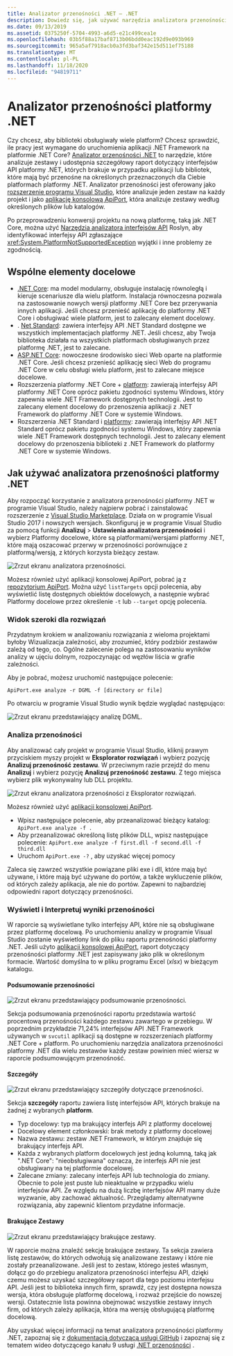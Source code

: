 ```yaml
---
title: Analizator przenośności .NET — .NET
description: Dowiedz się, jak używać narzędzia analizatora przenośności platformy .NET do oceniania sposobu, w jaki przenośny kod znajduje się wśród różnych implementacji platformy .NET, w tym .NET Core, .NET Standard, platformy UWP i Xamarin.
ms.date: 09/13/2019
ms.assetid: 0375250f-5704-4993-a6d5-e21c499cea1e
ms.openlocfilehash: 03b5f88a17baf8713b06bdd0eac192d9e093b969
ms.sourcegitcommit: 965a5af7918acb0a3fd3baf342e15d511ef75188
ms.translationtype: MT
ms.contentlocale: pl-PL
ms.lasthandoff: 11/18/2020
ms.locfileid: "94819711"
---
```

# <a name="the-net-portability-analyzer"></a>Analizator przenośności platformy .NET

Czy chcesz, aby biblioteki obsługiwały wiele platform? Chcesz sprawdzić, ile pracy jest wymagane do uruchomienia aplikacji .NET Framework na platformie .NET Core? [Analizator przenośności .NET](https://github.com/microsoft/dotnet-apiport) to narzędzie, które analizuje zestawy i udostępnia szczegółowy raport dotyczący interfejsów API platformy .NET, których brakuje w przypadku aplikacji lub bibliotek, które mają być przenośne na określonych przeznaczonych dla Ciebie platformach platformy .NET. Analizator przenośności jest oferowany jako [rozszerzenie programu Visual Studio](https://marketplace.visualstudio.com/items?itemName=ConnieYau.NETPortabilityAnalyzer), które analizuje jeden zestaw na każdy projekt i jako [aplikację konsolową ApiPort](https://aka.ms/apiportdownload), która analizuje zestawy według określonych plików lub katalogów.

Po przeprowadzeniu konwersji projektu na nową platformę, taką jak .NET Core, można użyć [Narzędzia analizatora interfejsów API](api-analyzer.md) Roslyn, aby identyfikować interfejsy API zgłaszające <xref:System.PlatformNotSupportedException> wyjątki i inne problemy ze zgodnością.

## <a name="common-targets"></a>Wspólne elementy docelowe

- [.NET Core](../../core/introduction.md): ma model modularny, obsługuje instalację równoległą i kieruje scenariusze dla wielu platform. Instalacja równoczesna pozwala na zastosowanie nowych wersji platformy .NET Core bez przerywania innych aplikacji. Jeśli chcesz przenieść aplikację do platformy .NET Core i obsługiwać wiele platform, jest to zalecany element docelowy.
- . [Net Standard](../net-standard.md): zawiera interfejsy API .NET Standard dostępne we wszystkich implementacjach platformy .NET. Jeśli chcesz, aby Twoja biblioteka działała na wszystkich platformach obsługiwanych przez platformę .NET, jest to zalecane.
- [ASP.NET Core](/aspnet/core): nowoczesne środowisko sieci Web oparte na platformie .NET Core. Jeśli chcesz przenieść aplikację sieci Web do programu .NET Core w celu obsługi wielu platform, jest to zalecane miejsce docelowe.
- Rozszerzenia platformy .NET Core + [platform](../../core/porting/windows-compat-pack.md): zawierają interfejsy API platformy .NET Core oprócz pakietu zgodności systemu Windows, który zapewnia wiele .NET Framework dostępnych technologii. Jest to zalecany element docelowy do przenoszenia aplikacji z .NET Framework do platformy .NET Core w systemie Windows.
- Rozszerzenia .NET Standard i [platformy](../../core/porting/windows-compat-pack.md): zawierają interfejsy API .NET Standard oprócz pakietu zgodności systemu Windows, który zapewnia wiele .NET Framework dostępnych technologii. Jest to zalecany element docelowy do przenoszenia biblioteki z .NET Framework do platformy .NET Core w systemie Windows.

## <a name="how-to-use-the-net-portability-analyzer"></a>Jak używać analizatora przenośności platformy .NET

Aby rozpocząć korzystanie z analizatora przenośności platformy .NET w programie Visual Studio, należy najpierw pobrać i zainstalować rozszerzenie z [Visual Studio Marketplace](https://marketplace.visualstudio.com/items?itemName=ConnieYau.NETPortabilityAnalyzer). Działa on w programie Visual Studio 2017 i nowszych wersjach. Skonfiguruj je w programie Visual Studio za pomocą funkcji **Analizuj**  >  **Ustawienia analizatora przenośności** i wybierz Platformy docelowe, które są platformami/wersjami platformy .NET, które mają oszacować przerwy w przenośności porównujące z platformą/wersją, z których korzysta bieżący zestaw.

![Zrzut ekranu analizatora przenośności.](./media/portability-analyzer/portability-screenshot.png)

Możesz również użyć aplikacji konsolowej ApiPort, pobrać ją z [repozytorium ApiPort](https://aka.ms/apiportdownload). Można użyć `listTargets` opcji polecenia, aby wyświetlić listę dostępnych obiektów docelowych, a następnie wybrać Platformy docelowe przez określenie `-t` lub `--target` opcję polecenia.

### <a name="solution-wide-view"></a>Widok szeroki dla rozwiązań

Przydatnym krokiem w analizowaniu rozwiązania z wieloma projektami byłoby Wizualizacja zależności, aby zrozumieć, który podzbiór zestawów zależą od tego, co. Ogólne zalecenie polega na zastosowaniu wyników analizy w ujęciu dolnym, rozpoczynając od węzłów liścia w grafie zależności.

Aby je pobrać, możesz uruchomić następujące polecenie:

```console
ApiPort.exe analyze -r DGML -f [directory or file]
```

Po otwarciu w programie Visual Studio wynik będzie wyglądać następująco:

![Zrzut ekranu przedstawiający analizę DGML.](./media/portability-analyzer/dgml-example.png)

### <a name="analyze-portability"></a>Analiza przenośności
Aby analizować cały projekt w programie Visual Studio, kliknij prawym przyciskiem myszy projekt w **Eksplorator rozwiązań** i wybierz pozycję **Analizuj przenośność zestawu**. W przeciwnym razie przejdź do menu **Analizuj** i wybierz pozycję **Analizuj przenośność zestawu**. Z tego miejsca wybierz plik wykonywalny lub DLL projektu.

![Zrzut ekranu analizatora przenośności z Eksplorator rozwiązań.](./media/portability-analyzer/portability-solution-explorer.png)

Możesz również użyć [aplikacji konsolowej ApiPort](https://aka.ms/apiportdownload).

- Wpisz następujące polecenie, aby przeanalizować bieżący katalog: `ApiPort.exe analyze -f .`
- Aby przeanalizować określoną listę plików DLL, wpisz następujące polecenie: `ApiPort.exe analyze -f first.dll -f second.dll -f third.dll`
- Uruchom `ApiPort.exe -?` , aby uzyskać więcej pomocy

Zaleca się zawrzeć wszystkie powiązane pliki exe i dll, które mają być używane, i które mają być używane do portów, a także wykluczenie plików, od których zależy aplikacja, ale nie do portów. Zapewni to najbardziej odpowiedni raport dotyczący przenośności.

### <a name="view-and-interpret-portability-result"></a>Wyświetl i Interpretuj wyniki przenośności

W raporcie są wyświetlane tylko interfejsy API, które nie są obsługiwane przez platformę docelową.
Po uruchomieniu analizy w programie Visual Studio zostanie wyświetlony link do pliku raportu przenośności platformy .NET. Jeśli użyto [aplikacji konsolowej ApiPort](https://aka.ms/apiportdownload), raport dotyczący przenośności platformy .NET jest zapisywany jako plik w określonym formacie. Wartość domyślna to w pliku programu Excel (*xlsx*) w bieżącym katalogu.

#### <a name="portability-summary"></a>Podsumowanie przenośności

![Zrzut ekranu przedstawiający podsumowanie przenośności.](./media/portability-analyzer/api-catalog-portablility-summary.png)

Sekcja podsumowania przenośności raportu przedstawia wartość procentową przenośności każdego zestawu zawartego w przebiegu. W poprzednim przykładzie 71,24% interfejsów API .NET Framework używanych w `svcutil` aplikacji są dostępne w rozszerzeniach platformy .NET Core + platform. Po uruchomieniu narzędzia analizatora przenośności platformy .NET dla wielu zestawów każdy zestaw powinien mieć wiersz w raporcie podsumowującym przenośność.

#### <a name="details"></a>Szczegóły

![Zrzut ekranu przedstawiający szczegóły dotyczące przenośności.](./media/portability-analyzer/api-catalog-portablility-details.png)

Sekcja **szczegóły** raportu zawiera listę interfejsów API, których brakuje na żadnej z wybranych **platform**.

- Typ docelowy: typ ma brakujący interfejs API z platformy docelowej
- Docelowy element członkowski: brak metody z platformy docelowej
- Nazwa zestawu: zestaw .NET Framework, w którym znajduje się brakujący interfejs API.
- Każda z wybranych platform docelowych jest jedną kolumną, taką jak ".NET Core": "nieobsługiwana" oznacza, że interfejs API nie jest obsługiwany na tej platformie docelowej.
- Zalecane zmiany: zalecany interfejs API lub technologia do zmiany. Obecnie to pole jest puste lub nieaktualne w przypadku wielu interfejsów API. Ze względu na dużą liczbę interfejsów API mamy duże wyzwanie, aby zachować aktualność. Przeglądamy alternatywne rozwiązania, aby zapewnić klientom przydatne informacje.

#### <a name="missing-assemblies"></a>Brakujące Zestawy

![Zrzut ekranu przedstawiający brakujące zestawy.](./media/portability-analyzer/api-catalog-missing-assemblies.png)

W raporcie można znaleźć sekcję brakujące zestawy. Ta sekcja zawiera listę zestawów, do których odwołują się analizowane zestawy i które nie zostały przeanalizowane. Jeśli jest to zestaw, którego jesteś własnym, dołącz go do przebiegu analizatora przenośności interfejsu API, dzięki czemu możesz uzyskać szczegółowy raport dla tego poziomu interfejsu API. Jeśli jest to biblioteka innych firm, sprawdź, czy jest dostępna nowsza wersja, która obsługuje platformę docelową, i rozważ przejście do nowszej wersji. Ostatecznie lista powinna obejmować wszystkie zestawy innych firm, od których zależy aplikacja, która ma wersję obsługującą platformę docelową.

Aby uzyskać więcej informacji na temat analizatora przenośności platformy .NET, zapoznaj się z [dokumentacją dotyczącą usługi GitHub](https://github.com/Microsoft/dotnet-apiport#documentation) i zapoznaj się z tematem wideo dotyczącego kanału 9 usługi [.NET przenośności](https://channel9.msdn.com/Blogs/Seth-Juarez/A-Brief-Look-at-the-NET-Portability-Analyzer) .
